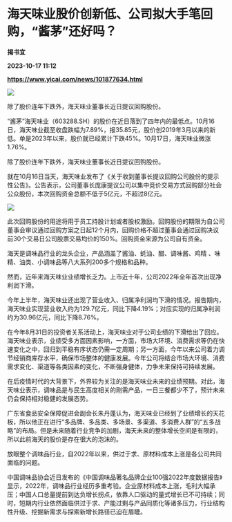 # 海天味业股价创新低、公司拟大手笔回购，“酱茅”还好吗？
**揭书宜**

**2023-10-17 11:12**

**https://www.yicai.com/news/101877634.html**

![](http://imgcdn.yicai.com/uppics/images/iOS/yicai/20231017183931025-3002.jpg)

除了股价连年下跌外，海天味业董事长近日提议回购股份。

“酱茅”海天味业（603288.SH）的股价在近日落到了四年内的最低点。10月16日，海天味业截至收盘跌幅为7.89%，报35.85元，股价创2019年3月以来的新低。单是2023年以来，股价就已经累计下跌45%。10月17日，海天味业微涨1.76%。

除了股价连年下跌外，海天味业董事长近日提议回购股份。

就在10月16日当天，海天味业发布了《关于收到董事长提议回购公司股份的提示性公告》。公告表示，公司董事长庞康提议公司以集中竞价交易方式回购部分社会公众股份，本次回购资金总额不低于5亿元，不超过8亿元。

![](https://imgcdn.yicai.com/uppics/images/2023/10/b34cddf271121274c51f3548b218937d.jpg)

此次回购股份的用途将用于员工持股计划或者股权激励。回购股份的期限为自公司董事会审议通过回购方案之日起12个月内，回购价格不超过董事会通过回购决议前30个交易日公司股票交易均价的150%。回购资金来源为公司自有资金。

海天是调味品行业的龙头企业，产品涵盖了酱油、蚝油、醋、调味酱、鸡精 、味精、油类、小调味品等八大系列200多个规格和品种。

然而，近年来海天味业业绩增长乏力。上市近十年，公司2022年全年首次出现净利润下滑。

今年上半年，海天味业还出现了营业收入、归属净利润均下滑的情况。报告期内，海天味业实现营业收入约为129.7亿元，同比下降4.19%；对应实现的归属净利润约为30.96亿元，同比下降8.76%。

在今年8月31日的投资者关系活动上，海天味业对于公司业绩的下滑给出了回应。海天味业表示，业绩受多方面因素影响，一方面，市场大环境、消费需求等仍在快速变化之中，回归到平稳有序状态仍需一定周期；另一方面，今年以来公司着力调节经销商库存水平，确保市场整体的健康发展。今年公司将结合市场大环境、消费需求变化、渠道等各类因素的变化，不断强身健体，力争未来保持可持续发展。

在后疫情时代的大背景下，外界较为关注的是海天味业未来的业绩预期。对此，海天味业表示，调味品是与民生高度相关的刚需产品，一日三餐都少不了，预计未来仍会保持相对稳健的发展态势。

广东省食品安全保障促进会副会长朱丹蓬认为，海天味业已经到了业绩增长的天花板，所以他正在进行“多品牌、多品类、多场景、多渠道、多消费人群”的“五多战略”的布局。但是未来随着行业竞争的加剧，海天未来的整体增长空间是有限的，所以此前海天的股价是存在很大的泡沫的。

放眼整个调味品行业，自2022年以来，供过于求、原材料成本上涨是各公司共同面临的问题。

中国调味品协会近日发布的《中国调味品著名品牌企业100强2022年度数据报告》显示，2022年，调味品行业经历多重考验。企业原材料成本上涨，毛利大幅承压；中国人口总量提前到达负增长拐点，依靠人口驱动的量式增长已不可持续；同时，短期内行业依然面临供过于求、产能过剩与产品同质化等诸多压力，行业结构性升级、挖掘新需求与探索新增长路径已迫在眉睫。